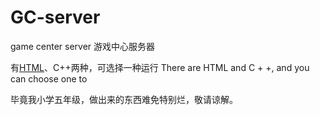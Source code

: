 # GC-server
game center server 游戏中心服务器

有[HTML](https://gitee.com/easonlee66/GC-server-html)、C++两种，可选择一种运行 There are HTML and C + +, and you can choose one to

毕竟我小学五年级，做出来的东西难免特别烂，敬请谅解。
